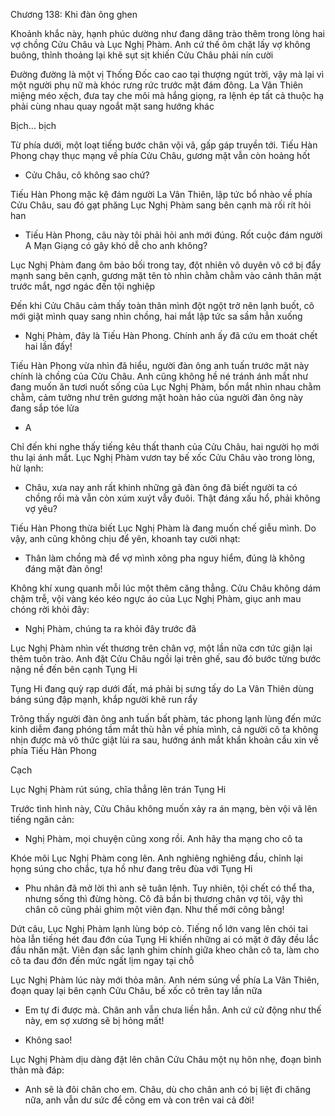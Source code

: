 




Chương 138: Khi đàn ông ghen

Khoảnh khắc này, hạnh phúc dường như đang dâng trào thêm trong lòng hai vợ chồng Cửu Châu và Lục Nghị Phàm. Anh cứ thế ôm chặt lấy vợ không buông, thỉnh thoảng lại khẽ sụt sịt khiến Cửu Châu phải nín cười

Đường đường là một vị Thống Đốc cao cao tại thượng ngút trời, vậy mà lại vì một người phụ nữ mà khóc rưng rức trước mặt đám đông. La Vân Thiên miệng méo xệch, đưa tay che môi mà hắng giọng, ra lệnh ép tất cả thuộc hạ phải cùng nhau quay ngoắt mặt sang hướng khác

Bịch... bịch

Từ phía dưới, một loạt tiếng bước chân vội vã, gấp gáp truyền tới. Tiếu Hàn Phong chạy thục mạng về phía Cửu Châu, gương mặt vẫn còn hoảng hốt

- Cửu Châu, cô không sao chứ?

Tiếu Hàn Phong mặc kệ đám người La Vân Thiên, lập tức bổ nhào về phía Cửu Châu, sau đó gạt phăng Lục Nghị Phàm sang bên cạnh mà rối rít hỏi han

- Tiếu Hàn Phong, câu này tôi phải hỏi anh mới đúng. Rốt cuộc đám người A Mạn Giạng có gây khó dễ cho anh không?


Lục Nghị Phàm đang ôm bảo bối trong tay, đột nhiên vô duyên vô cớ bị đẩy mạnh sang bên cạnh, gương mặt tẽn tò nhìn chằm chằm vào cảnh thân mật trước mắt, ngơ ngác đến tội nghiệp

Đến khi Cửu Châu cảm thấy toàn thân mình đột ngột trở nên lạnh buốt, cô mới giật mình quay sang nhìn chồng, hai mắt lập tức sa sầm hẳn xuống

- Nghị Phàm, đây là Tiếu Hàn Phong. Chính anh ấy đã cứu em thoát chết hai lần đấy!

Tiếu Hàn Phong vừa nhìn đã hiểu, người đàn ông anh tuấn trước mặt này chính là chồng của Cửu Châu. Anh cũng không hề né tránh ánh mắt như đang muốn ăn tươi nuốt sống của Lục Nghị Phàm, bốn mắt nhìn nhau chằm chằm, cảm tưởng như trên gương mặt hoàn hảo của người đàn ông này đang sắp tóe lửa

- A

Chỉ đến khi nghe thấy tiếng kêu thất thanh của Cửu Châu, hai người họ mới thu lại ánh mắt. Lục Nghị Phàm vươn tay bế xốc Cửu Châu vào trong lòng, hừ lạnh:

- Châu, xưa nay anh rất khinh những gã đàn ông đã biết người ta có chồng rồi mà vẫn còn xúm xuýt vẫy đuôi. Thật đáng xấu hổ, phải không vợ yêu?

Tiếu Hàn Phong thừa biết Lục Nghị Phàm là đang muốn chế giễu mình. Do vậy, anh cũng không chịu để yên, khoanh tay cười nhạt:

- Thân làm chồng mà để vợ mình xông pha nguy hiểm, đúng là không đáng mặt đàn ông!

Không khí xung quanh mỗi lúc một thêm căng thẳng. Cửu Châu không dám chậm trễ, vội vàng kéo kéo ngực áo của Lục Nghị Phàm, giục anh mau chóng rời khỏi đây:


- Nghị Phàm, chúng ta ra khỏi đây trước đã

Lục Nghị Phàm nhìn vết thương trên chân vợ, một lần nữa cơn tức giận lại thêm tuôn trào. Anh đặt Cửu Châu ngồi lại trên ghế, sau đó bước từng bước nặng nề đến bên cạnh Tụng Hi

Tụng Hi đang quỳ rạp dưới đất, má phải bị sưng tấy do La Vân Thiên dùng báng súng đập mạnh, khắp người khẽ run rẩy

Trông thấy người đàn ông anh tuấn bất phàm, tác phong lạnh lùng đến mức kinh diễm đang phóng tầm mắt thù hằn về phía mình, cả người cô ta không nhịn được mà vô thức giật lùi ra sau, hướng ánh mắt khẩn khoản cầu xin về phía Tiếu Hàn Phong

Cạch

Lục Nghị Phàm rút súng, chĩa thẳng lên trán Tụng Hi

Trước tình hình này, Cửu Châu không muốn xảy ra án mạng, bèn vội vã lên tiếng ngăn cản:

- Nghị Phàm, mọi chuyện cũng xong rồi. Anh hãy tha mạng cho cô ta

Khóe môi Lục Nghị Phàm cong lên. Anh nghiêng nghiêng đầu, chỉnh lại họng súng cho chắc, tựa hồ như đang trêu đùa với Tụng Hi

- Phu nhân đã mở lời thì anh sẽ tuân lệnh. Tuy nhiên, tội chết có thể tha, nhưng sống thì đừng hòng. Cô đã bắn bị thương chân vợ tôi, vậy thì chân cô cũng phải ghim một viên đạn. Như thế mới công bằng!

Dứt câu, Lục Nghị Phàm lạnh lùng bóp cò. Tiếng nổ lớn vang lên chói tai hòa lẫn tiếng hét đau đớn của Tụng Hi khiến những ai có mặt ở đây đều lắc đầu nhăn mặt. Viên đạn sắc lạnh ghim chính giữa kheo chân cô ta, làm cho cô ta đau đớn đến mức ngất lịm ngay tại chỗ

Lục Nghị Phàm lúc này mới thỏa mãn. Anh ném súng về phía La Vân Thiên, đoạn quay lại bên cạnh Cửu Châu, bế xốc cô trên tay lần nữa

- Em tự đi được mà. Chân anh vẫn chưa liền hẳn. Anh cứ cử động như thế này, em sợ xương sẽ bị hỏng mất!

- Không sao!

Lục Nghị Phàm dịu dàng đặt lên chân Cửu Châu một nụ hôn nhẹ, đoạn bình thản mà đáp:

- Anh sẽ là đôi chân cho em. Châu, dù cho chân anh có bị liệt đi chăng nữa, anh vẫn dư sức để cõng em và con trên vai cả đời!




